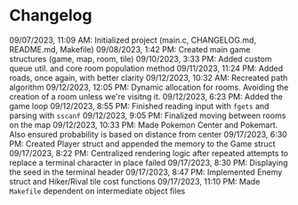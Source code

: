# Changelog

09/07/2023, 11:09 AM: Initialized project (main.c, CHANGELOG.md, README.md, Makefile)
09/08/2023, 1:42 PM: Created main game structures (game, map, room, tile)
09/10/2023, 3:33 PM: Added custom queue util. and core room population method
09/11/2023, 11:24 PM: Added roads, once again, with better clarity
09/12/2023, 10:32 AM: Recreated path algorithm
09/12/2023, 12:05 PM: Dynamic allocation for rooms. Avoiding the creation of a room unless we're visitng it.
09/12/2023, 6:23 PM: Added the game loop
09/12/2023, 8:55 PM: Finished reading input with `fgets` and parsing with `sscanf`
09/12/2023, 9:05 PM: Finalized moving between rooms on the map
09/12/2023, 10:33 PM: Made Pokemon Center and Pokemart. Also ensured probability is based on distance from center
09/17/2023, 6:30 PM: Created Player struct and appended the memory to the Game struct
09/17/2023, 8:22 PM: Centralized rendering logic after repeated attempts to replace a terminal character in place failed
09/17/2023, 8:30 PM: Displaying the seed in the terminal header
09/17/2023, 8:47 PM: Implemented Enemy struct and Hiker/Rival tile cost functions
09/17/2023, 11:10 PM: Made `Makefile` dependent on intermediate object files
